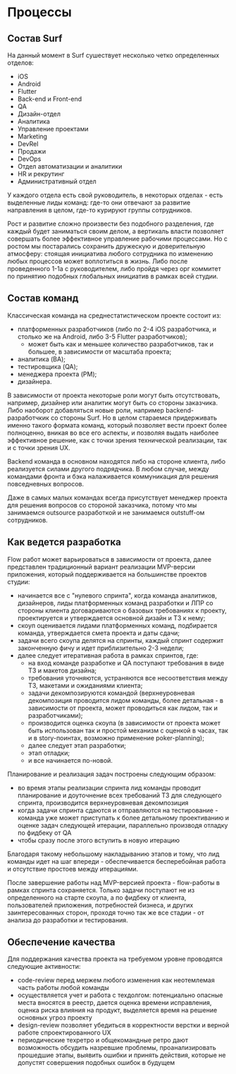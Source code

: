# Процессы

## Состав Surf

На данный момент в Surf сушествует несколько четко определенных отделов:
- iOS
- Android
- Flutter
- Back-end и Front-end
- QA
- Дизайн-отдел
- Аналитика
- Управление проектами
- Marketing
- DevRel
- Продажи
- DevOps
- Отдел автоматизации и аналитики
- HR и рекрутинг
- Административный отдел

У каждого отдела есть свой руководитель, в некоторых отделах - есть выделенные лиды команд: где-то они отвечают за развитие направления в целом, где-то курируют группы сотрудников.

Рост и развитие сложно произвести без подобного разделения, где каждый будет заниматься своим делом, а вертикаль власти позволяет совершать более эффективное управление рабочими процессами. Но с ростом мы постарались сохранить дружескую и доверительную атмосферу: стоящая инициатива любого сотрудника по изменению любых процессов может воплотиться в жизнь. Либо после проведенного 1-1а с руководителем, либо пройдя через орг коммитет по принятию подобных глобальных инициатив в рамках всей студии.

## Состав команд

Классическая команда на среднестатистическом проекте состоит из:
- платформенных разработчиков (либо по 2-4 iOS разработчика, и столько же на Android, либо 3-5 Flutter разработчиков);
	- может быть как и меньшее количество разработчиков, так и большее, в зависимости от масштаба проекта;
- аналитика (BA);
- тестировщика (QA);
- менеджера проекта (PM);
- дизайнера.

В зависимости от проекта некоторые роли могут быть отсутствовать, например, дизайнер или аналитик могут быть со стороны заказчика. Либо наоборот добавляться новые роли, например backend-разработчкик со стороны Surf. Но в целом стараемся придерживать именно такого формата команд, который позволяет вести проект более полноценно, вникая во все его аспекты, и позволяя выдать наиболее эффективное решение, как с точки зрения технической реализации, так и с точки зрения UX.

Backend команда в основном находятся либо на стороне клиента, либо реализуется силами другого подрядчика. В любом случае, между командами фронта и бэка налаживается коммуникация для решения повседневных вопросов.

Даже в самых малых командах всегда присутствует менеджер проекта для решения вопросов со стороной заказчика, потому что мы занимаемся outsource разработкой и не занимаемся outstuff-ом сотрудников.

## Как ведется разработка

Flow работ может варьироваться в зависимости от проекта, далее представлен традиционный вариант реализации MVP-версии приложения, который поддерживается на большинстве проектов студии:
- начинается все с "нулевого спринта", когда команда аналитиков, дизайнеров, лиды платформенных команд разработки и ЛПР со стороны клиента договариваются о базовых требованиях к проекту, проектируется и утверждается основной дизайн и ТЗ к нему;
- скоуп оценивается лидами платформенных команд, подбирается команда, утверждается смета проекта и даты сдачи;
- задачи всего скоупа делятся на спринты, каждый спринт содержит законченную фичу и идет приблизительно 2-3 недели;
- далее следует итеративная работа в рамках спринтов, где:
	- на вход команде разработке и QA поступают требования в виде ТЗ и макетов дизайна;
	- требования уточняются, устраняются все несоответствия между ТЗ, макетами и ожиданиями клиента;
	- задачи декомпозируются командой (верхнеуровневая декомпозиция проводится лидом команды, более детальная - в зависимости от проекта, может проводиться как лидом, так и разработчиками);
	- производится оценка скоупа (в зависимости от проекта может быть использован так и простой механизм с оценкой в часах, так и в story-поинтах, возможно применение poker-planning);
	- далее следует этап разработки;
	- этап отладки;
	- и все начинается по-новой.

Планирование и реализация задач построены следующим образом:
- во время этапы реализации спринта лид команды проводит планирование и доуточнение всех требований ТЗ для следующего спринта, производится верхнеуровневая декомпозиция
- когда задачи спринта сдаются и отправляются на тестирование - команда уже может приступать к более детальному проективанию и оценке задач следующей итерации, параллельно производя отладку по фидбеку от QA
- чтобы сразу после этого вступить в новую итерацию

Благодаря такому небольшому накладыванию этапов и тому, что лид команды идет на шаг впереди - обеспечивается бесперебойная работа и отсутствие простоев между итерациями.

После завершение работы над MVP-версией проекта - flow-работы в рамках спринта сохраняется. Только задачи поступают не из определенного на старте скоупа, а по фидбеку от клиента, пользователей приложения, потребностей бизнеса, и других заинтересованных сторон, проходя точно так же все стадии - от анализа до разработки и тестирования.

## Обеспечение качества

Для поддержания качества проекта на требуемом уровне проводятся следующие активности:
- code-review перед мержем любого изменения как неотемлемая часть работы любой команды
- осуществляется учет и работа с техдолгом: потенциально опасные места вносятся в реестр, дается оценка времени исправления, оценка риска влияния на продукт, выделяется время на решение основных угроз проекту
- design-review позволяет убедиться в корректности верстки и верной работе спроектированного UX
- периодические техретро и общекомандные ретро дают возможность обсудить назревшие проблемы, проанализировать прошедшие этапы, выявить ошибки и принять действия, которые не допустят совершения подобных ошибок в будущем